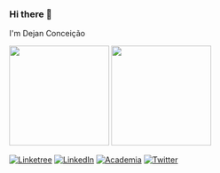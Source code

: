 ### Hi there 👾
I'm Dejan Conceição
<!--
**dejanmc/dejanmc** is a ✨ _special_ ✨ repository because its `README.md` (this file) appears on your GitHub profile.

Here are some ideas to get you started:

- 🔭 I’m currently working on ...
- 🌱 I’m currently learning ...
- 👯 I’m looking to collaborate on ...
- 🤔 I’m looking for help with ...
- 💬 Ask me about ...
- 📫 How to reach me: ...
- 😄 Pronouns: ...
- ⚡ Fun fact: ...
-->
<div>

  <img height="180em" src="https://github-readme-stats.vercel.app/api?username=dejanmc&show_icons=true&theme=algolia"/>
 <img height="180em" src="https://github-readme-stats.vercel.app/api/top-langs/?username=dejanmc&layout=compact&theme=algolia"/>
  
</div>

[![Linketree](https://img.shields.io/badge/linktree-39E09B?style=for-the-badge&logo=linktree&logoColor=white)](https://linktr.ee/dejanmconceicao)
[![LinkedIn](https://img.shields.io/badge/LinkedIn-0077B5?style=for-the-badge&logo=linkedin&logoColor=white)](www.linkedin.com/in/dejanmconceicao)
[![Academia](https://img.shields.io/badge/Academia-fff?style=for-the-badge&logo=academia&logoColor=black)](https://ufpa.academia.edu/dejanmconceicao)
[![Twitter](https://img.shields.io/badge/Twitter-1DA1F2?style=for-the-badge&logo=twitter&logoColor=white)](https://twitter.com/DeJaNMc)
